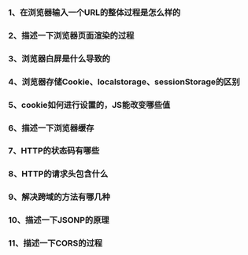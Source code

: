 ### 1、在浏览器输入一个URL的整体过程是怎么样的
### 2、描述一下浏览器页面渲染的过程
### 3、浏览器白屏是什么导致的
### 4、浏览器存储Cookie、localstorage、sessionStorage的区别
### 5、cookie如何进行设置的，JS能改变哪些值
### 6、描述一下浏览器缓存
### 7、HTTP的状态码有哪些
### 8、HTTP的请求头包含什么
### 9、解决跨域的方法有哪几种
### 10、描述一下JSONP的原理
### 11、描述一下CORS的过程